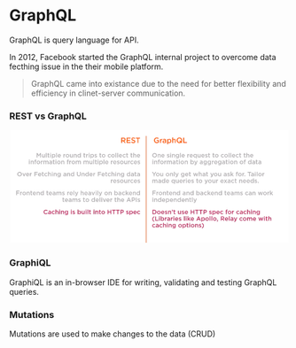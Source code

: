 # GraphQL

GraphQL is query language for API.

In 2012, Facebook started the GraphQL internal project to overcome data fecthing issue in the their mobile platform.

> GraphQL came into existance due to the need for better flexibility and efficiency in clinet-server communication.

### REST vs GraphQL

![img text](https://github.com/milindchavan12/graphql/blob/master/restvsgraphql.png)

### GraphiQL
GraphiQL is an in-browser IDE for writing, validating and testing GraphQL queries.

### Mutations
Mutations are used to make changes to the data (CRUD)
